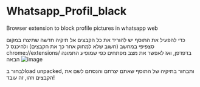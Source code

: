 # Whatsapp_Profil_black
Browser extension to block profile pictures in whatsapp web

כדי להפעיל את התוסף יש להוריד את כל הקבצים אל תיקיה חדשה שתיצרו במקום סצפיפי במחשב (חשוב שלא למחוק אחר כך את הקבצים) ולהיכנס ל chrome://extensions/ בדפדפן, ואז לאפשר את מצב מפתחים כפי שמופיע התמונה הבאה
![image](https://github.com/user-attachments/assets/9679245c-8117-4eb2-9302-d4be7fefffa1)

לבחור בload unpacked, ותבחור בתיקיה של התוסף שאתם יצרתם והנסתם לשם את הקבצים וזהו, זה עובד!
